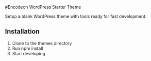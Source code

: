 #Encodeon WordPress Starter Theme

Setup a blank WordPress theme with tools ready for fast development.

## Installation
1. Clone to the themes directory
2. Run npm install
3. Start developing
